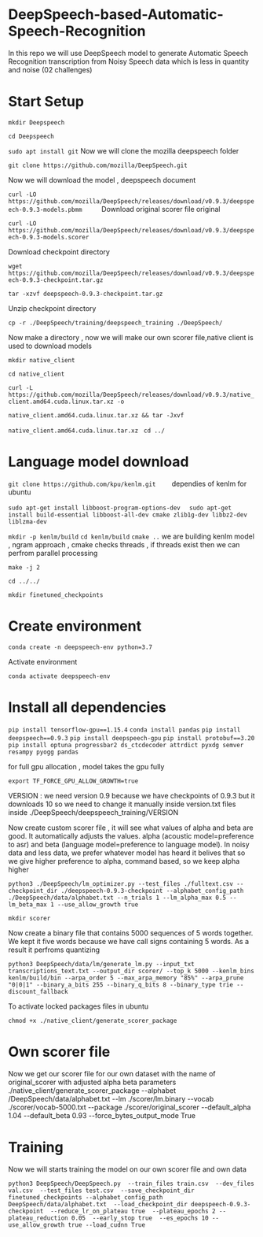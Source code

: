 # DeepSpeech-based-Automatic-Speech-Recognition
In this repo we will use DeepSpeech model to generate Automatic Speech Recognition transcription from Noisy Speech data  which is less in quantity and noise (02 challenges)

# Start Setup
`
mkdir Deepspeech
`

`
cd Deepspeech
`

`
sudo apt install git
`
Now we will clone the mozilla deepspeech folder

`
git clone https://github.com/mozilla/DeepSpeech.git
`

Now we will download the model , deepspeech document

`
curl -LO https://github.com/mozilla/DeepSpeech/releases/download/v0.9.3/deepspeech-0.9.3-models.pbmm     
`
Download original scorer file original 


`
curl -LO https://github.com/mozilla/DeepSpeech/releases/download/v0.9.3/deepspeech-0.9.3-models.scorer  
`

Download checkpoint directory

`
wget https://github.com/mozilla/DeepSpeech/releases/download/v0.9.3/deepspeech-0.9.3-checkpoint.tar.gz   
`

`
tar -xzvf deepspeech-0.9.3-checkpoint.tar.gz 
`

Unzip checkpoint directory

`
cp -r ./DeepSpeech/training/deepspeech_training ./DeepSpeech/ 
`

Now make a directory , now we will make our own scorer file,native client is used to download models


`mkdir native_client
`

`cd native_client
`

`
curl -L https://github.com/mozilla/DeepSpeech/releases/download/v0.9.3/native_client.amd64.cuda.linux.tar.xz -o
`

`
native_client.amd64.cuda.linux.tar.xz && tar -Jxvf 
`

`native_client.amd64.cuda.linux.tar.xz
`
`
cd ../
`
# Language model download

`git clone https://github.com/kpu/kenlm.git   
`
dependies of kenlm for ubuntu

`
sudo apt-get install libboost-program-options-dev  
`
`
sudo apt-get install build-essential libboost-all-dev cmake zlib1g-dev libbz2-dev liblzma-dev
`

`
mkdir -p kenlm/build
`
`
cd kenlm/build
`
`
cmake ..
`
we are building kenlm model , ngram approach , cmake checks threads , if threads exist then we can perfrom parallel processing

`
make -j 2  
`

`
cd ../../
`

`
mkdir finetuned_checkpoints
`

# Create environment

`
conda create -n deepspeech-env python=3.7
`

Activate environment

`
conda activate deepspeech-env
`

# Install all dependencies 

`pip install tensorflow-gpu==1.15.4`
`conda install pandas`
`pip install deepspeech==0.9.3`
`pip install deepspeech-gpu`
`pip install protobuf==3.20`
`pip install optuna progressbar2 ds_ctcdecoder attrdict pyxdg semver resampy pyogg pandas`


for full gpu allocation , model takes the gpu fully


`
export TF_FORCE_GPU_ALLOW_GROWTH=true  
`

VERSION   : we need version 0.9 because we have checkpoints of 0.9.3 but it downloads 10 so we need to change it manually  inside version.txt files inside ./DeepSpeech/deepspeech_training/VERSION 

Now create custom scorer file , it will see what values of alpha and beta are good. It automatically adjusts the values. alpha (acoustic model=preference to asr) and beta (language model=preference to language model). In noisy data and less data, we prefer whatever model has heard it belives that so we give higher preference to alpha, command based, so we keep alpha higher

`
python3 ./DeepSpeech/lm_optimizer.py --test_files ./fulltext.csv --checkpoint_dir ./deepspeech-0.9.3-checkpoint --alphabet_config_path ./DeepSpeech/data/alphabet.txt --n_trials 1 --lm_alpha_max 0.5 --lm_beta_max 1 --use_allow_growth true 
`

`mkdir scorer
`


Now create a binary file that contains 5000 sequences of 5 words together. We kept it five words because we have call signs containing 5 words. As a result it  perfroms quantizing 

`python3 DeepSpeech/data/lm/generate_lm.py --input_txt transcriptions_text.txt --output_dir scorer/ --top_k 5000 --kenlm_bins kenlm/build/bin --arpa_order 5 --max_arpa_memory "85%" --arpa_prune "0|0|1" --binary_a_bits 255 --binary_q_bits 8 --binary_type trie --discount_fallback  
`

To activate locked packages  files in ubuntu

`
chmod +x ./native_client/generate_scorer_package `

# Own scorer file
Now we get our scorer file for our own dataset with the name of original_scorer with adjusted alpha beta parameters
./native_client/generate_scorer_package  --alphabet /DeepSpeech/data/alphabet.txt   --lm ./scorer/lm.binary   --vocab ./scorer/vocab-5000.txt   --package ./scorer/original_scorer  --default_alpha 1.04   --default_beta 0.93 --force_bytes_output_mode True   

# Training
Now we will starts training the model on our own scorer file and own data

`python3 DeepSpeech/DeepSpeech.py  --train_files train.csv  --dev_files val.csv  --test_files test.csv  --save_checkpoint_dir finetuned_checkpoints --alphabet_config_path DeepSpeech/data/alphabet.txt  --load_checkpoint_dir deepspeech-0.9.3-checkpoint  --reduce_lr_on_plateau true  --plateau_epochs 2 --plateau_reduction 0.05  --early_stop true  --es_epochs 10 --use_allow_growth true --load_cudnn True 
`







